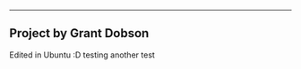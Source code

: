 -----------------------
Project by Grant Dobson
-----------------------
Edited in Ubuntu :D 
testing
another test
